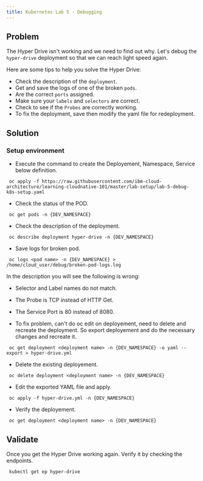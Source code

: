```yaml
---
title: Kubernetes Lab 5 - Debugging
---
```


## Problem

The Hyper Drive isn't working and we need to find out why. Let's debug the `hyper-drive` deployment so that we can reach light speed again.

Here are some tips to help you solve the Hyper Drive:

- Check the description of the `deployment`.
- Get and save the logs of one of the broken `pods`.
- Are the correct `ports` assigned.
- Make sure your `labels` and `selectors` are correct.
- Check to see if the `Probes` are correctly working.
- To fix the deployment, save then modify the yaml file for redeployment.

## Solution

### Setup environment

- Execute the command to create the Deployement, Namespace, Service below definition.

 ```shell script
  oc apply -f https://raw.githubusercontent.com/ibm-cloud-architecture/learning-cloudnative-101/master/lab-setup/lab-5-debug-k8s-setup.yaml
  ```
- Check the status of the POD.

 ```
  oc get pods -n {DEV_NAMESPACE}
  ```
- Check the description of the deployment.

 ```
  oc describe deployment hyper-drive -n {DEV_NAMESPACE}
  ```
- Save logs for broken pod.

 ```
  oc logs <pod name> -n {DEV_NAMESPACE} > /home/cloud_user/debug/broken-pod-logs.log
  ```
In the description you will see the following is wrong:
  - Selector and Label names do not match.
  - The Probe is TCP instead of HTTP Get.
  - The Service Port is 80 instead of 8080.

- To fix problem, can't do oc edit on deployement, need to delete and recreate the deployment. So export deployement and do the necessary  changes and recreate it.

 ```
  oc get deployment <deployment name> -n {DEV_NAMESPACE} -o yaml --export > hyper-drive.yml
  ```
- Delete the existing deployement.

 ```
  oc delete deployment <deployment name> -n {DEV_NAMESPACE}
  ```

- Edit the exported YAML file and apply.

 ```
  oc apply -f hyper-drive.yml -n {DEV_NAMESPACE}
  ```
- Verify the deployement.

 ```
  oc get deployment <deployment name> -n {DEV_NAMESPACE}
  ```

## Validate

 Once you get the Hyper Drive working again. Verify it by checking the endpoints.

 ```
  kubectl get ep hyper-drive
  ```